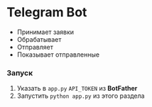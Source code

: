 # Telegram Bot

- Принимает заявки
- Обрабатывает
- Отправляет
- Показывает отправленные

### Запуск
1. Указать в ```app.py``` ```API_TOKEN``` из **BotFather**
2. Запустить ```python app.py``` из этого раздела
